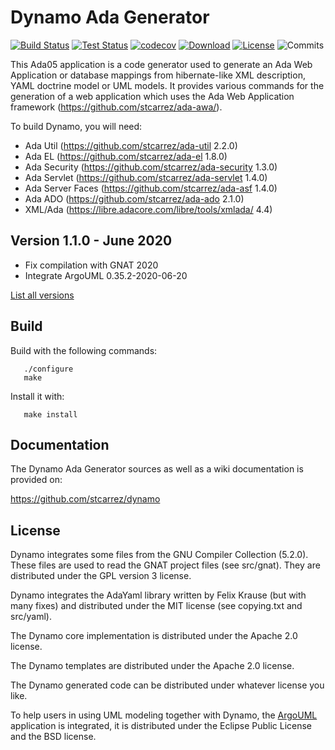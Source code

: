 # Dynamo Ada Generator

[![Build Status](https://img.shields.io/jenkins/s/https/jenkins.vacs.fr/Bionic-Dynamo.svg)](https://jenkins.vacs.fr/job/Bionic-Dynamo/)
[![Test Status](https://img.shields.io/jenkins/t/https/jenkins.vacs.fr/Bionic-Dynamo.svg)](https://jenkins.vacs.fr/job/Bionic-Dynamo/)
[![codecov](https://codecov.io/gh/stcarrez/dynamo/branch/master/graph/badge.svg)](https://codecov.io/gh/stcarrez/dynamo)
[![Download](https://img.shields.io/badge/download-1.0.0-brightgreen.svg)](https://download.vacs.fr/dynamo/dynamo-1.0.0.tar.gz)
[![License](https://img.shields.io/badge/license-APACHE2-blue.svg)](LICENSE)
![Commits](https://img.shields.io/github/commits-since/stcarrez/dynamo/1.0.0.svg)

This Ada05 application is a code generator used to generate
an Ada Web Application or database mappings from hibernate-like
XML description, YAML doctrine model or UML models.  It provides various commands for the
generation of a web application which uses the Ada Web Application framework
(https://github.com/stcarrez/ada-awa/).

To build Dynamo, you will need:

* Ada Util     (https://github.com/stcarrez/ada-util          2.2.0)
* Ada EL       (https://github.com/stcarrez/ada-el            1.8.0)
* Ada Security (https://github.com/stcarrez/ada-security      1.3.0)
* Ada Servlet  (https://github.com/stcarrez/ada-servlet       1.4.0)
* Ada Server Faces (https://github.com/stcarrez/ada-asf       1.4.0)
* Ada ADO      (https://github.com/stcarrez/ada-ado           2.1.0)
* XML/Ada      (https://libre.adacore.com/libre/tools/xmlada/  4.4)

## Version 1.1.0 - June 2020

- Fix compilation with GNAT 2020
- Integrate ArgoUML 0.35.2-2020-06-20

[List all versions](https://github.com/stcarrez/dynamo/blob/master/NEWS.md)

## Build

Build with the following commands:
```
   ./configure
   make
```
Install it with:
```
   make install
```
## Documentation

The Dynamo Ada Generator sources as well as a wiki documentation
is provided on:

   https://github.com/stcarrez/dynamo


## License

Dynamo integrates some files from the GNU Compiler Collection (5.2.0).
These files are used to read the GNAT project files (see src/gnat).
They are distributed under the GPL version 3 license.

Dynamo integrates the AdaYaml library written by Felix Krause
(but with many fixes) and distributed under the MIT license (see copying.txt and src/yaml).

The Dynamo core implementation is distributed under the Apache 2.0 license.

The Dynamo templates are distributed under the Apache 2.0 license.

The Dynamo generated code can be distributed under whatever license you like.

To help users in using UML modeling together with Dynamo, the [ArgoUML](https://github.com/argouml-tigris-org/argouml)
application is integrated, it is distributed under the Eclipse Public License and the BSD license.

